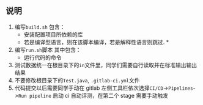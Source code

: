 ## 说明

1. 编写`build.sh` 包含：
   - 安装配置项目所依赖的库
   - 若是编译型语言，则在该脚本编译，若是解释性语言则跳过. \*
2. 编写`run.sh`脚本 其中包含：
   - 运行代码的命令
3. 测试数据统一在根目录下的`in`文件里，同学们需要自行读取并在标准输出输出结果
4. 不要修改根目录下的`Test.java`, `.gitlab-ci.yml`文件
5. 代码提交以后需要同学手动在 gitlab 左侧工具栏依次选择`CI/CD`->`Pipelines`->`Run pipeline` 启动 ci 自动评测，在第二个 stage 需要手动触发
